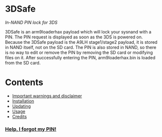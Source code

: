 # 3DSafe
*In-NAND PIN lock for 3DS*

3DSafe is an arm9loaderhax payload which will lock your sysnand with a PIN. The PIN request is displayed as soon as the 3DS is powered on. Because the 3DSafe payload is the A9LH stage1/stage2 payload, it is stored in NAND itself, not on the SD card. The PIN is also stored in NAND, so there is no way to edit or remove the PIN by removing the SD card or modifying files on it. After successfully entering the PIN, arm9loaderhax.bin is loaded from the SD card.


# Contents
* [Important warnings and disclaimer](WARNINGS.md)
* [Installation](INSTALLATION.md)
* [Updating](UPDATE.md)
* [Usage](USAGE.md)
* [Credits](CREDITS.md)


### [Help, I forgot my PIN!](FORGOT.md)